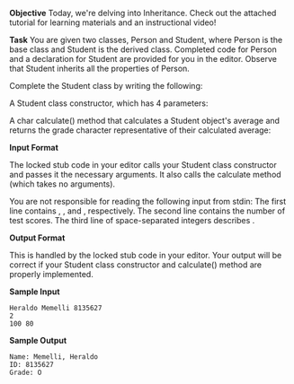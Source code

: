 
**Objective**
Today, we're delving into Inheritance. Check out the attached tutorial for learning materials and an instructional video!  

**Task**
You are given two classes, Person and Student, where Person is the base class and Student is the derived class. Completed code for Person and a declaration for Student are provided for you in the editor. Observe that Student inherits all the properties of Person.  

Complete the Student class by writing the following:  

A Student class constructor, which has 4 parameters:  

A char calculate() method that calculates a Student object's average and returns the grade character representative of their calculated average:  


**Input Format**

The locked stub code in your editor calls your Student class constructor and passes it the necessary arguments. It also calls the calculate method (which takes no arguments).  

You are not responsible for reading the following input from stdin: 
The first line contains , , and , respectively. The second line contains the number of test scores. The third line of space-separated integers describes .  

**Output Format**

This is handled by the locked stub code in your editor. Your output will be correct if your Student class constructor and calculate() method are properly implemented.  

**Sample Input**

```
Heraldo Memelli 8135627
2
100 80
```

**Sample Output**
```
Name: Memelli, Heraldo
ID: 8135627
Grade: O
```
